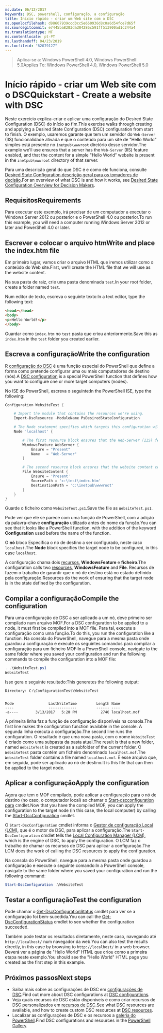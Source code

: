 ```yaml
---
ms.date: 06/12/2017
keywords: DSC, powershell, configuração, a configuração
title: Início rápido - criar um Web site com o DSC
ms.openlocfilehash: d98607939ccd3cc5e660936d8c0a6d54fce7d65f
ms.sourcegitcommit: e7445ba8203da304286c591ff513900ad1c244a4
ms.translationtype: MT
ms.contentlocale: pt-PT
ms.lasthandoff: 04/23/2019
ms.locfileid: "62079127"
---
```

> <span data-ttu-id="b0442-103">Aplica-se a: Windows PowerShell 4.0, Windows PowerShell 5.0</span><span class="sxs-lookup"><span data-stu-id="b0442-103">Applies To: Windows PowerShell 4.0, Windows PowerShell 5.0</span></span>

# <a name="quickstart---create-a-website-with-dsc"></a><span data-ttu-id="b0442-104">Início rápido - criar um Web site com o DSC</span><span class="sxs-lookup"><span data-stu-id="b0442-104">Quickstart - Create a website with DSC</span></span>

<span data-ttu-id="b0442-105">Neste exercício explica-criar e aplicar uma configuração do Desired State Configuration (DSC) do início ao fim.</span><span class="sxs-lookup"><span data-stu-id="b0442-105">This exercise walks through creating and applying a Desired State Configuration (DSC) configuration from start to finish.</span></span>
<span data-ttu-id="b0442-106">O exemplo, usaremos garante que tem um servidor do `Web-Server` (IIS) funcionalidade ativada e que o conteúdo para um site de "Hello World" simples está presente no `inetpub\wwwroot` diretório desse servidor.</span><span class="sxs-lookup"><span data-stu-id="b0442-106">The example we'll use ensures that a server has the `Web-Server` (IIS) feature enabled, and that the content for a simple "Hello World" website is present in the `inetpub\wwwroot` directory of that server.</span></span>

<span data-ttu-id="b0442-107">Para uma descrição geral do que DSC é e como ele funciona, consulte [Desired State Configuration descrição geral para os tomadores de decisão](../overview/decisionMaker.md).</span><span class="sxs-lookup"><span data-stu-id="b0442-107">For an overview of what DSC is and how it works, see [Desired State Configuration Overview for Decision Makers](../overview/decisionMaker.md).</span></span>

## <a name="requirements"></a><span data-ttu-id="b0442-108">Requisitos</span><span class="sxs-lookup"><span data-stu-id="b0442-108">Requirements</span></span>

<span data-ttu-id="b0442-109">Para executar este exemplo, irá precisar de um computador a executar o Windows Server 2012 ou posterior e o PowerShell 4.0 ou posterior.</span><span class="sxs-lookup"><span data-stu-id="b0442-109">To run this example, you will need a computer running Windows Server 2012 or later and PowerShell 4.0 or later.</span></span>

## <a name="write-and-place-the-indexhtm-file"></a><span data-ttu-id="b0442-110">Escrever e colocar o arquivo htm</span><span class="sxs-lookup"><span data-stu-id="b0442-110">Write and place the index.htm file</span></span>

<span data-ttu-id="b0442-111">Em primeiro lugar, vamos criar o arquivo HTML que iremos utilizar como o conteúdo do Web site.</span><span class="sxs-lookup"><span data-stu-id="b0442-111">First, we'll create the HTML file that we will use as the website content.</span></span>

<span data-ttu-id="b0442-112">Na sua pasta de raiz, crie uma pasta denominada `test`.</span><span class="sxs-lookup"><span data-stu-id="b0442-112">In your root folder, create a folder named `test`.</span></span>

<span data-ttu-id="b0442-113">Num editor de texto, escreva o seguinte texto:</span><span class="sxs-lookup"><span data-stu-id="b0442-113">In a text editor, type the following text:</span></span>

```html
<head></head>
<body>
<p>Hello World!</p>
</body>
```

<span data-ttu-id="b0442-114">Guardar como `index.htm` no `test` pasta que criou anteriormente.</span><span class="sxs-lookup"><span data-stu-id="b0442-114">Save this as `index.htm` in the `test` folder you created earlier.</span></span>

## <a name="write-the-configuration"></a><span data-ttu-id="b0442-115">Escreva a configuração</span><span class="sxs-lookup"><span data-stu-id="b0442-115">Write the configuration</span></span>

<span data-ttu-id="b0442-116">R [configuração do DSC](../configurations/configurations.md) é uma função especial do PowerShell que define a forma como pretende configurar uma ou mais computadores de destino (nós).</span><span class="sxs-lookup"><span data-stu-id="b0442-116">A [DSC configuration](../configurations/configurations.md) is a special PowerShell function that defines how you want to configure one or more target computers (nodes).</span></span>

<span data-ttu-id="b0442-117">No ISE do PowerShell, escreva o seguinte:</span><span class="sxs-lookup"><span data-stu-id="b0442-117">In the PowerShell ISE, type the following:</span></span>

```powershell
Configuration WebsiteTest {

    # Import the module that contains the resources we're using.
    Import-DscResource -ModuleName PsDesiredStateConfiguration

    # The Node statement specifies which targets this configuration will be applied to.
    Node 'localhost' {

        # The first resource block ensures that the Web-Server (IIS) feature is enabled.
        WindowsFeature WebServer {
            Ensure = "Present"
            Name   = "Web-Server"
        }

        # The second resource block ensures that the website content copied to the website root folder.
        File WebsiteContent {
            Ensure = 'Present'
            SourcePath = 'c:\test\index.htm'
            DestinationPath = 'c:\inetpub\wwwroot'
        }
    }
}
```

<span data-ttu-id="b0442-118">Guarde o ficheiro como `WebsiteTest.ps1`.</span><span class="sxs-lookup"><span data-stu-id="b0442-118">Save the file as `WebsiteTest.ps1`.</span></span>

<span data-ttu-id="b0442-119">Pode ver que ele se parece com uma função de PowerShell, com a adição da palavra-chave **configuração** utilizado antes do nome da função.</span><span class="sxs-lookup"><span data-stu-id="b0442-119">You can see that it looks like a PowerShell function, with the addition of the keyword **Configuration** used before the name of the function.</span></span>

<span data-ttu-id="b0442-120">O **nó** bloco Especifica o nó de destino a ser configurado, neste caso `localhost`.</span><span class="sxs-lookup"><span data-stu-id="b0442-120">The **Node** block specifies the target node to be configured, in this case `localhost`.</span></span>

<span data-ttu-id="b0442-121">A configuração chama dois [recursos](../resources/resources.md), **WindowsFeature** e **ficheiro**.</span><span class="sxs-lookup"><span data-stu-id="b0442-121">The configuration calls two [resources](../resources/resources.md), **WindowsFeature** and **File**.</span></span>
<span data-ttu-id="b0442-122">Recursos de fazem o trabalho de garantir que o nó de destino está no estado definido pela configuração.</span><span class="sxs-lookup"><span data-stu-id="b0442-122">Resources do the work of ensuring that the target node is in the state defined by the configuration.</span></span>

## <a name="compile-the-configuration"></a><span data-ttu-id="b0442-123">Compilar a configuração</span><span class="sxs-lookup"><span data-stu-id="b0442-123">Compile the configuration</span></span>

<span data-ttu-id="b0442-124">Para uma configuração de DSC a ser aplicado a um nó, deve primeiro ser compilado num arquivo MOF.</span><span class="sxs-lookup"><span data-stu-id="b0442-124">For a DSC configuration to be applied to a node, it must first be compiled into a MOF file.</span></span>
<span data-ttu-id="b0442-125">Para tal, execute a configuração como uma função.</span><span class="sxs-lookup"><span data-stu-id="b0442-125">To do this, you run the configuration like a function.</span></span>
<span data-ttu-id="b0442-126">Na consola do PowerShell, navegue para a mesma pasta onde guardou a configuração e execute os seguintes comandos para compilar a configuração para um ficheiro MOF:</span><span class="sxs-lookup"><span data-stu-id="b0442-126">In a PowerShell console, navigate to the same folder where you saved your configuration and run the following commands to compile the configuration into a MOF file:</span></span>

```powershell
. .\WebsiteTest.ps1
WebsiteTest
```

<span data-ttu-id="b0442-127">Isso gera o seguinte resultado:</span><span class="sxs-lookup"><span data-stu-id="b0442-127">This generates the following output:</span></span>

```
Directory: C:\ConfigurationTest\WebsiteTest


Mode                LastWriteTime         Length Name
----                -------------         ------ ----
-a----        3/13/2017   5:20 PM           2746 localhost.mof
```

<span data-ttu-id="b0442-128">A primeira linha faz a função de configuração disponíveis na consola.</span><span class="sxs-lookup"><span data-stu-id="b0442-128">The first line makes the configuration function available in the console.</span></span>
<span data-ttu-id="b0442-129">A segunda linha executa a configuração.</span><span class="sxs-lookup"><span data-stu-id="b0442-129">The second line runs the configuration.</span></span>
<span data-ttu-id="b0442-130">O resultado é que uma nova pasta, com o nome `WebsiteTest` é criado como uma subpasta da pasta atual.</span><span class="sxs-lookup"><span data-stu-id="b0442-130">The result is that a new folder, named `WebsiteTest` is created as a subfolder of the current folder.</span></span>
<span data-ttu-id="b0442-131">O `WebsiteTest` pasta contém um ficheiro denominado `localhost.mof`.</span><span class="sxs-lookup"><span data-stu-id="b0442-131">The `WebsiteTest` folder contains a file named `localhost.mof`.</span></span>
<span data-ttu-id="b0442-132">É esse arquivo que, em seguida, pode ser aplicado ao nó de destino.</span><span class="sxs-lookup"><span data-stu-id="b0442-132">It is this file that can then be applied to the target node.</span></span>

## <a name="apply-the-configuration"></a><span data-ttu-id="b0442-133">Aplicar a configuração</span><span class="sxs-lookup"><span data-stu-id="b0442-133">Apply the configuration</span></span>

<span data-ttu-id="b0442-134">Agora que tem o MOF compilado, pode aplicar a configuração para o nó de destino (no caso, o computador local) ao chamar o [Start-dscconfiguration para](/powershell/module/psdesiredstateconfiguration/start-dscconfiguration) cmdlet.</span><span class="sxs-lookup"><span data-stu-id="b0442-134">Now that you have the compiled MOF, you can apply the configuration to the target node (in this case, the local computer) by calling the [Start-DscConfiguration](/powershell/module/psdesiredstateconfiguration/start-dscconfiguration) cmdlet.</span></span>

<span data-ttu-id="b0442-135">O `Start-DscConfiguration` cmdlet informa o [Gestor de configuração Local (LCM)](../managing-nodes/metaConfig.md), que é o motor de DSC, para aplicar a configuração.</span><span class="sxs-lookup"><span data-stu-id="b0442-135">The `Start-DscConfiguration` cmdlet tells the [Local Configuration Manager (LCM)](../managing-nodes/metaConfig.md), which is the engine of DSC, to apply the configuration.</span></span>
<span data-ttu-id="b0442-136">O LCM faz o trabalho de chamar os recursos de DSC para aplicar a configuração.</span><span class="sxs-lookup"><span data-stu-id="b0442-136">The LCM does the work of calling the DSC resources to apply the configuration.</span></span>

<span data-ttu-id="b0442-137">Na consola do PowerShell, navegue para a mesma pasta onde guardou a configuração e execute o seguinte comando:</span><span class="sxs-lookup"><span data-stu-id="b0442-137">In a PowerShell console, navigate to the same folder where you saved your configuration and run the following command:</span></span>

```powershell
Start-DscConfiguration .\WebsiteTest
```

## <a name="test-the-configuration"></a><span data-ttu-id="b0442-138">Testar a configuração</span><span class="sxs-lookup"><span data-stu-id="b0442-138">Test the configuration</span></span>

<span data-ttu-id="b0442-139">Pode chamar o [Get-DscConfigurationStatus](/powershell/module/psdesiredstateconfiguration/get-dscconfigurationstatus) cmdlet para ver se a configuração foi bem-sucedida.</span><span class="sxs-lookup"><span data-stu-id="b0442-139">You can call the [Get-DscConfigurationStatus](/powershell/module/psdesiredstateconfiguration/get-dscconfigurationstatus) cmdlet to see whether the configuration succeeded.</span></span>

<span data-ttu-id="b0442-140">Também pode testar os resultados diretamente, neste caso, navegando até `http://localhost/` num navegador da web.</span><span class="sxs-lookup"><span data-stu-id="b0442-140">You can also test the results directly, in this case by browsing to `http://localhost/` in a web browser.</span></span>
<span data-ttu-id="b0442-141">Deverá ver a página de "Hello World" HTML que criou como a primeira etapa neste exemplo.</span><span class="sxs-lookup"><span data-stu-id="b0442-141">You should see the "Hello World" HTML page you created as the first step in this example.</span></span>

## <a name="next-steps"></a><span data-ttu-id="b0442-142">Próximos passos</span><span class="sxs-lookup"><span data-stu-id="b0442-142">Next steps</span></span>

- <span data-ttu-id="b0442-143">Saiba mais sobre as configurações de DSC em [configurações de DSC](../configurations/configurations.md).</span><span class="sxs-lookup"><span data-stu-id="b0442-143">Find out more about DSC configurations at [DSC configurations](../configurations/configurations.md).</span></span>
- <span data-ttu-id="b0442-144">Veja quais recursos de DSC estão disponíveis e como criar recursos de DSC personalizados em [recursos de DSC](../resources/resources.md).</span><span class="sxs-lookup"><span data-stu-id="b0442-144">See what DSC resources are available, and how to create custom DSC resources at [DSC resources](../resources/resources.md).</span></span>
- <span data-ttu-id="b0442-145">Localizar as configurações de DSC e os recursos a [galeria do PowerShell](https://www.powershellgallery.com/).</span><span class="sxs-lookup"><span data-stu-id="b0442-145">Find DSC configurations and resources in the [PowerShell Gallery](https://www.powershellgallery.com/).</span></span>
